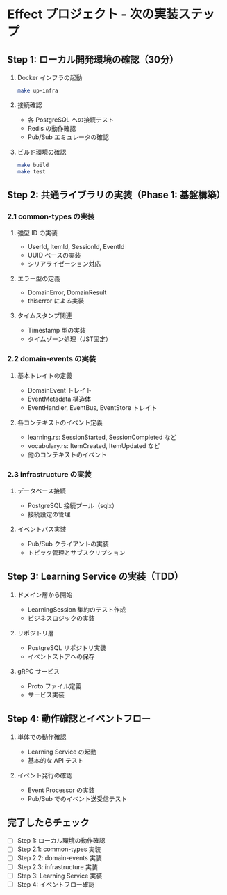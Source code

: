 # Effect プロジェクト - 次の実装ステップ

## Step 1: ローカル開発環境の確認（30分）

1. Docker インフラの起動

   ```bash
   make up-infra
   ```

2. 接続確認
   - 各 PostgreSQL への接続テスト
   - Redis の動作確認
   - Pub/Sub エミュレータの確認

3. ビルド環境の確認

   ```bash
   make build
   make test
   ```

## Step 2: 共通ライブラリの実装（Phase 1: 基盤構築）

### 2.1 common-types の実装

1. 強型 ID の実装
   - UserId, ItemId, SessionId, EventId
   - UUID ベースの実装
   - シリアライゼーション対応

2. エラー型の定義
   - DomainError, DomainResult
   - thiserror による実装

3. タイムスタンプ関連
   - Timestamp 型の実装
   - タイムゾーン処理（JST固定）

### 2.2 domain-events の実装

1. 基本トレイトの定義
   - DomainEvent トレイト
   - EventMetadata 構造体
   - EventHandler, EventBus, EventStore トレイト

2. 各コンテキストのイベント定義
   - learning.rs: SessionStarted, SessionCompleted など
   - vocabulary.rs: ItemCreated, ItemUpdated など
   - 他のコンテキストのイベント

### 2.3 infrastructure の実装

1. データベース接続
   - PostgreSQL 接続プール（sqlx）
   - 接続設定の管理

2. イベントバス実装
   - Pub/Sub クライアントの実装
   - トピック管理とサブスクリプション

## Step 3: Learning Service の実装（TDD）

1. ドメイン層から開始
   - LearningSession 集約のテスト作成
   - ビジネスロジックの実装

2. リポジトリ層
   - PostgreSQL リポジトリ実装
   - イベントストアへの保存

3. gRPC サービス
   - Proto ファイル定義
   - サービス実装

## Step 4: 動作確認とイベントフロー

1. 単体での動作確認
   - Learning Service の起動
   - 基本的な API テスト

2. イベント発行の確認
   - Event Processor の実装
   - Pub/Sub でのイベント送受信テスト

## 完了したらチェック

- [ ] Step 1: ローカル環境の動作確認
- [ ] Step 2.1: common-types 実装
- [ ] Step 2.2: domain-events 実装
- [ ] Step 2.3: infrastructure 実装
- [ ] Step 3: Learning Service 実装
- [ ] Step 4: イベントフロー確認

